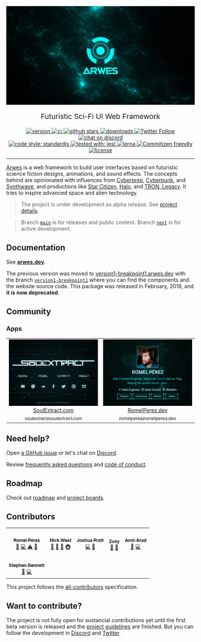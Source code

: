 <!-- markdownlint-disable MD033 MD013 MD028 -->

<div align="center">
  <img src="./website/static/arwes.jpg" alt="Arwes" />
</div>

<p align="center" style="margin-top: 16px; font-size: 1.2rem;">
  Futuristic Sci-Fi UI Web Framework
</p>

<div align="center">
    <a href="https://npmjs.org/package/@arwes/core">
        <img src="https://img.shields.io/npm/v/@arwes/core.svg" alt="version" />
    </a>
    <a href="https://github.com/arwes/arwes/actions">
        <img src="https://github.com/arwes/arwes/workflows/ci/badge.svg" alt="ci" />
    </a>
    <a href="https://github.com/arwes/arwes">
        <img src="https://img.shields.io/github/stars/arwes/arwes.svg?style=social&label=stars" alt="github stars" />
    </a>
    <a href="https://npmjs.org/package/@arwes/core">
        <img src="https://img.shields.io/npm/dm/@arwes/core.svg" alt="downloads" />
    </a>
    <a href="https://twitter.com/arwesjs">
        <img src="https://img.shields.io/twitter/follow/arwesjs.svg?label=%40arwesjs&style=social" alt="Twitter Follow" />
    </a>
    <a href="https://discord.gg/s5sbTkw">
        <img src="https://img.shields.io/badge/chat-discord-blue.svg" alt="chat on discord" />
    </a>
</div>

<div align="center">
    <a href="https://standardjs.com">
        <img src="https://img.shields.io/badge/code_style-standardjs-d2bb09.svg" alt="code style: standardjs" />
    </a>
    <a href="https://jestjs.io">
        <img src="https://img.shields.io/badge/tested%20with-jest-15c213.svg" alt="tested with: jest" />
    </a>
    <a href="https://lerna.js.org">
        <img src="https://img.shields.io/badge/maintained%20with-lerna-cc00ff.svg" alt="lerna" />
    </a>
    <a href="http://commitizen.github.io/cz-cli">
        <img src="https://img.shields.io/badge/commitizen-friendly-brightgreen.svg" alt="Commitizen friendly" />
    </a>
    <a href="https://github.com/arwes/arwes/blob/main/LICENSE">
        <img src="https://img.shields.io/github/license/arwes/arwes.svg?maxAge=2592000" alt="license" />
    </a>
</div>

----

[Arwes](https://arwes.dev) is a web framework to build user interfaces based on
futuristic science fiction designs, animations, and sound effects. The concepts
behind are opinionated with influences from [Cyberprep](https://aesthetics.fandom.com/wiki/Cyberprep),
[Cyberpunk](https://en.wikipedia.org/wiki/Cyberpunk), and [Synthwave](https://en.wikipedia.org/wiki/Synthwave),
and productions like [Star Citizen](http://robertsspaceindustries.com),
[Halo](https://www.halowaypoint.com/en-us/games), and [TRON: Legacy](http://www.imdb.com/title/tt1104001).
It tries to inspire advanced space and alien technology.

> The project is under development as alpha release. See [project details](https://arwes.dev/project).

> Branch [`main`](https://github.com/arwes/arwes/tree/main) is for releases and public content.
Branch [`next`](https://github.com/arwes/arwes/tree/next) is for active development.

## Documentation

See **[arwes.dev](https://arwes.dev)**.

The previous version was moved to [version1-breakpoint1.arwes.dev](https://version1-breakpoint1.arwes.dev)
with the branch [`version1-breakpoint1`](https://github.com/arwes/arwes/tree/version1-breakpoint1)
where you can find the components and the website source code. This package was
released in February, 2018, and **it is now deprecated**.

## Community

### Apps

<!-- ARWES-COMMUNITY-APPS:START -->
<table>
<tr>
<td align="center"><a href="https://soulextract.com"><img src="./website/static/community/apps/images/soulextract.com.jpg" width="252px;" alt="SoulExtract.com" /></a><br /><a href="https://soulextract.com">SoulExtract.com</a><br /><a href="https://github.com/soulextract/soulextract.com"><sub>soulextract/soulextract.com</sub></a></td>
<td align="center"><a href="https://romelperez.dev"><img src="./website/static/community/apps/images/romelperez.dev.jpg" width="252px;" alt="RomelPerez.dev" /></a><br /><a href="https://romelperez.dev">RomelPerez.dev</a><br /><a href="https://github.com/romelperez/romelperez.dev"><sub>romelperez/romelperez.dev</sub></a></td>
</tr>
</table>
<!-- ARWES-COMMUNITY-APPS:END -->

## Need help?

Open [a GitHub issue](https://github.com/arwes/arwes/issues/new/choose) or let's
chat on [Discord](https://discord.gg/s5sbTkw).

Review [frequently asked questions](https://arwes.dev/project/faq) and
[code of conduct](https://arwes.dev/community/code-of-conduct).

## Roadmap

Check out [roadmap](https://arwes.dev/project/roadmap) and [project boards](https://github.com/arwes/arwes/projects).

## Contributors

<!-- ALL-CONTRIBUTORS-LIST:START - Do not remove or modify this section -->
<!-- prettier-ignore-start -->
<!-- markdownlint-disable -->
<table>
  <tr>
    <td align="center"><a href="https://RomelPerez.dev"><img src="https://avatars2.githubusercontent.com/u/1393135?v=4?s=140" width="140px;" alt=""/><br /><sub><b>Romel Pérez</b></sub></a><br /><a href="#projectManagement-romelperez" title="Project Management">📆</a> <a href="https://github.com/arwes/arwes/commits?author=romelperez" title="Code">💻</a> <a href="https://github.com/arwes/arwes/commits?author=romelperez" title="Tests">⚠️</a> <a href="https://github.com/arwes/arwes/commits?author=romelperez" title="Documentation">📖</a></td>
    <td align="center"><a href="https://nickwe.st"><img src="https://avatars1.githubusercontent.com/u/3742496?v=4?s=140" width="140px;" alt=""/><br /><sub><b>Nick West</b></sub></a><br /><a href="https://github.com/arwes/arwes/commits?author=njwest" title="Documentation">📖</a> <a href="#ideas-njwest" title="Ideas, Planning, & Feedback">🤔</a> <a href="#research-njwest" title="Research">🔬</a> <a href="#infra-njwest" title="Infrastructure (Hosting, Build-Tools, etc)">🚇</a></td>
    <td align="center"><a href="https://github.com/jdpnielsen"><img src="https://avatars3.githubusercontent.com/u/8746698?v=4?s=140" width="140px;" alt=""/><br /><sub><b>Joshua Pratt</b></sub></a><br /><a href="https://github.com/arwes/arwes/commits?author=jdpnielsen" title="Code">💻</a> <a href="https://github.com/arwes/arwes/pulls?q=is%3Apr+reviewed-by%3Ajdpnielsen" title="Reviewed Pull Requests">👀</a></td>
    <td align="center"><a href="https://github.com/Dessix"><img src="https://avatars.githubusercontent.com/u/434942?v=4?s=140" width="140px;" alt=""/><br /><sub><b>Zoey</b></sub></a><br /><a href="#ideas-Dessix" title="Ideas, Planning, & Feedback">🤔</a> <a href="https://github.com/arwes/arwes/pulls?q=is%3Apr+reviewed-by%3ADessix" title="Reviewed Pull Requests">👀</a></td>
    <td align="center"><a href="https://github.com/amir-arad"><img src="https://avatars.githubusercontent.com/u/6019373?v=4?s=140" width="140px;" alt=""/><br /><sub><b>Amir Arad</b></sub></a><br /><a href="https://github.com/arwes/arwes/issues?q=author%3Aamir-arad" title="Bug reports">🐛</a> <a href="https://github.com/arwes/arwes/commits?author=amir-arad" title="Code">💻</a></td>
  </tr>
  <tr>
    <td align="center"><a href="https://github.com/StephenCodesThings"><img src="https://avatars.githubusercontent.com/u/126058?v=4?s=140" width="140px;" alt=""/><br /><sub><b>Stephen Bennett</b></sub></a><br /><a href="https://github.com/arwes/arwes/issues?q=author%3AStephenCodesThings" title="Bug reports">🐛</a> <a href="https://github.com/arwes/arwes/commits?author=StephenCodesThings" title="Code">💻</a></td>
  </tr>
</table>

<!-- markdownlint-restore -->
<!-- prettier-ignore-end -->

<!-- ALL-CONTRIBUTORS-LIST:END -->

This project follows the [all-contributors](https://github.com/kentcdodds/all-contributors)
specification.

## Want to contribute?

The project is not fully open for sustancial contributions yet until the
first beta version is released and the [project guidelines](https://arwes.dev/project/guidelines)
are finished. But you can follow the development in [Discord](https://discord.gg/s5sbTkw)
and [Twitter](https://twitter.com/arwesjs).
